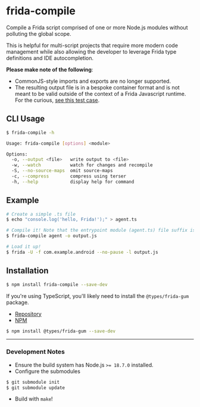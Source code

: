 # frida-compile

Compile a Frida script comprised of one or more Node.js modules without polluting the global scope.   

This is helpful for multi-script projects that require more modern code management while also allowing the developer to leverage Frida type definitions and IDE autocompletion.  

**Please make note of the following**:  

- CommonJS-style imports and exports are no longer supported.  
- The resulting output file is in a bespoke container format and is not meant to be valid outside of the context of a Frida Javascript runtime. For the curious, [see this test case](https://github.com/frida/frida-gum/blob/9580d9da5b06592a7f43c2195b453c39efedf6a7/tests/gumjs/script.c#L9522).    


## CLI Usage  
```bash
$ frida-compile -h

Usage: frida-compile [options] <module>

Options:
  -o, --output <file>   write output to <file>
  -w, --watch           watch for changes and recompile
  -S, --no-source-maps  omit source-maps
  -c, --compress        compress using terser
  -h, --help            display help for command
```


## Example

```bash
# Create a simple .ts file
$ echo "console.log('hello, Frida!');" > agent.ts  

# Compile it! Note that the entrypoint module (agent.ts) file suffix is not required here.
$ frida-compile agent -o output.js  

# Load it up!
$ frida -U -f com.example.android --no-pause -l output.js
```


## Installation

```bash
$ npm install frida-compile --save-dev
```

If you're using TypeScript, you'll likely need to install the `@types/frida-gum` package.  

- [Repository](https://github.com/DefinitelyTyped/DefinitelyTyped/tree/master/types/frida-gum)  
- [NPM](https://www.npmjs.com/package/@types/frida-gum)  

```bash
$ npm install @types/frida-gum --save-dev
```


---  


### Development Notes    

- Ensure the build system has Node.js `>= 18.7.0` installed.    
- Configure the submodules  
```bash
$ git submodule init
$ git submodule update
```  
- Build with `make`!  